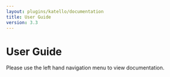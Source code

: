 ```yaml
---
layout: plugins/katello/documentation
title: User Guide
version: 3.3
---
```


# User Guide

Please use the left hand navigation menu to view documentation.
